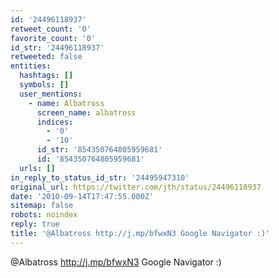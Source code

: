 ```yaml
---
id: '24496118937'
retweet_count: '0'
favorite_count: '0'
id_str: '24496118937'
retweeted: false
entities:
  hashtags: []
  symbols: []
  user_mentions:
    - name: Albatross
      screen_name: albatross
      indices:
        - '0'
        - '10'
      id_str: '854350764805959681'
      id: '854350764805959681'
  urls: []
in_reply_to_status_id_str: '24495947310'
original_url: https://twitter.com/jth/status/24496118937
date: '2010-09-14T17:47:55.000Z'
sitemap: false
robots: noindex
reply: true
title: '@Albatross http://j.mp/bfwxN3 Google Navigator :)'
---
```


@Albatross http://j.mp/bfwxN3 Google Navigator :)